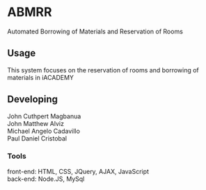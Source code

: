 

# ABMRR
Automated Borrowing of Materials and Reservation of Rooms


## Usage
This system focuses on the reservation of rooms and borrowing of materials in iACADEMY


## Developing
John Cuthpert Magbanua  
John Matthew Alviz  
Michael Angelo Cadavillo  
Paul Daniel Cristobal  


### Tools
front-end: HTML, CSS, JQuery, AJAX, JavaScript  
back-end: Node.JS, MySql
